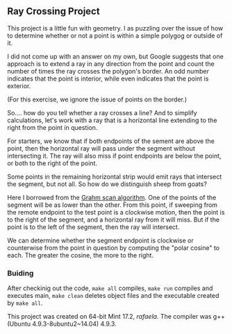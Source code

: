 ## Ray Crossing Project

This project is a little fun with geometry.  I as puzzling over the issue of how to determine whether or not
a point is within a simple polygog or outside of it.

I did not come up with an answer on my own, but Google suggests that one approach is to extend a ray in any direction from the point
and count the number of times the ray crosses the polygon's border.  An odd number indicates that the point is interior, while
even indicates that the point is exterior. 

(For this exercise, we ignore the issue of points on the border.)

So.... how do you tell whether a ray crosses a line?  And to simplify calculations, let's work with a ray that is a horizontal line
extending to the right from the point in question.

For starters, we know that if both endpoints of the sement are above the point, then the horizontal ray will pass under the segment
without intersecting it.  The ray will also miss if point endpoints are below the point, or both to the right of the point.

Some points in the remaining horizontal strip would emit rays that intersect the segment, but not all.  So how do we distinguish 
sheep from goats?

Here I borrowed from the [Grahm scan algorithm](https://en.wikipedia.org/wiki/Graham_scan). One of the points of the segment will be 
as lower than the other. From this point, if sweeping from the remote endpoint to the test point is a clockwise motion, then the point
is to the right of the segment, and a horizontal ray from it will miss.  But if the point is to the left of the segment, then the 
ray will intersect.

We can determine whether the segment endpoint is clockwise or counterwise from the point in question by computing the "polar cosine" 
to each. The greater the cosine, the more to the right.

### Buiding

After checkinig out the code, ```make all``` compiles, ```make run``` compiles and executes main, ```make clean``` deletes object files
and the executable created by ```make all```.

This project was created on 64-bit Mint 17.2, *rafaela*.  The compiler was g++ (Ubuntu 4.9.3-8ubuntu2~14.04) 4.9.3.
